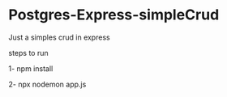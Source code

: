 # Postgres-Express-simpleCrud

Just a simples crud in express

steps to run

1- npm install

2- npx nodemon app.js
